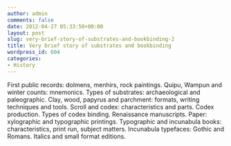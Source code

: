 ```yaml
---
author: admin
comments: false
date: 2012-04-27 05:33:50+00:00
layout: post
slug: very-brief-story-of-substrates-and-bookbinding-2
title: Very brief story of substrates and bookbinding
wordpress_id: 604
categories:
- History
---
```


First public records: dolmens, menhirs, rock paintings. Quipu, Wampun and winter counts: mnemonics. Types of substrates: archaeological and paleographic.  Clay, wood, papyrus and parchment: formats, writing techniques and tools. Scroll and codex: characteristics and parts. Codex production. Types of codex binding. Renaissance manuscripts. Paper: xylographic and typographic printings. Typographic and incunabula books: characteristics, print run, subject matters. Incunabula typefaces: Gothic and Romans. Italics and small format editions.
